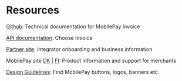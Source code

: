 # Resources

[Github](https://mobilepaydev.github.io/MobilePay-Invoice/index): Technical documentation for MobilePay Invoice

[API documentation](https://developer.mobilepay.dk/product): Choose Invoice

[Partner site](https://www.mobilepaygroup.com/partner/invoice): Integrator onboarding and business information

MobilePay site [DK](https://www.mobilepay.dk/erhverv/abonnementer-og-fakturering/mobilepay-invoice) | [FI](https://mobilepay.fi/yrityksille/toistuvat-maksut-ja-laskutus/mobilepay-invoice): Product information and support for merchants

[Design Guidelines](https://developer.mobilepay.dk/design): Find MobilePay buttons, logos, banners etc.

